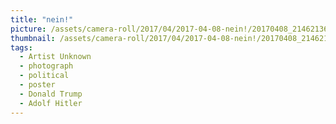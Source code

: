 ```yaml
---
title: "nein!"
picture: /assets/camera-roll/2017/04/2017-04-08-nein!/20170408_214621361_iOS.jpg
thumbnail: /assets/camera-roll/2017/04/2017-04-08-nein!/20170408_214621361_iOS-thumbnail.jpg
tags:
  - Artist Unknown
  - photograph
  - political
  - poster
  - Donald Trump
  - Adolf Hitler
---
```

